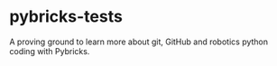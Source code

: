 # pybricks-tests
A proving ground to learn more about git, GitHub and robotics python coding with Pybricks.